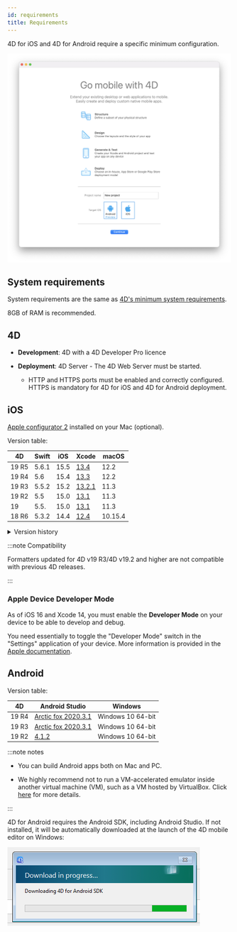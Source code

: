 ```yaml
---
id: requirements
title: Requirements
---
```


4D for iOS and 4D for Android require a specific minimum configuration.

![Welcome page](img/welcome-page.png)


## System requirements

System requirements are the same as [4D's minimum system requirements](https://us.4d.com/product-download/Feature-Release).

8GB of RAM is recommended.



## 4D

- **Development**: 4D with a 4D Developer Pro licence

- **Deployment**: 4D Server - The 4D Web Server must be started.
	- HTTP and HTTPS ports must be enabled and correctly configured. HTTPS is mandatory for 4D for iOS and 4D for Android deployment.


## iOS

[Apple configurator 2](https://itunes.apple.com/us/app/apple-configurator-2/id1037126344) installed on your Mac (optional). 

Version table:

| 4D | Swift | iOS | Xcode | macOS |
|---|---|---|---|---|
| 19 R5 | 5.6.1 | 15.5 | [13.4](https://developer.apple.com/services-account/download?path=/Developer_Tools/Xcode_13.4/Xcode_13.4.xip) |  12.2 |
| 19 R4 | 5.6   | 15.4 | [13.3](https://developer.apple.com/services-account/download?path=/Developer_Tools/Xcode_13.3/Xcode_13.3.xip) |  12.2 |
| 19 R3 | 5.5.2 | 15.2 | [13.2.1](https://developer.apple.com/services-account/download?path=/Developer_Tools/Xcode_13/Xcode_13.2.1.xip) |  11.3 |
| 19 R2 | 5.5   | 15.0 | [13.1](https://developer.apple.com/services-account/download?path=/Developer_Tools/Xcode_13/Xcode_13.1.xip) | 11.3 | 
| 19    | 5.5.  | 15.0 | [13.1](https://developer.apple.com/services-account/download?path=/Developer_Tools/Xcode_13/Xcode_13.1.xip) | 11.3|  
| 18 R6 | 5.3.2 | 14.4 | [12.4](https://developer.apple.com/services-account/download?path=/Developer_Tools/Xcode_12.4/Xcode_12.4.xip) | 10.15.4 |

<details><summary>Version history</summary>

| 4D | Swift | iOS | Xcode | macOS |
|---|---|---|---|---|
| 18 R5 & 18.3 | 5.3 | 14.2 | 12.2 | 10.15.4 |
| 18 R4  | 5.3 | 14.0| 12.0|10.15.4|
| 18 R3  | 5.2.4 | 13.5|11.5|10.15.2|
| 18.2  | 5.2 | 13.4|11.4|10.15.2|
| 18.1  | 5.1.3 | 13.3| 11.3.1 | 10.14.4 |
| 18 R2  | 5.1.3 | 13.3| 11.3.1 | 10.14.4 |
| 18  | 5.1 | 13.2| 11.2 | 10.14.4 |
| 17 R6  | 5.0 | 12.2 | 10.2.1 | 10.14.4 |
| 17 R5  | 4.2.1 | 12.2 | 10.2 | 10.14.3 |
| 17 R4  | 4.2.1 | 12 | 10.1 | 10.13.6 |
| 17 R3  | 4.2 | 12 | 10.0 | 10.13.6 |
| 17 R2 | 4.1.2| 11.4 | 9.4 | 10.13.2 |
| 17 R2 | 4.1| 11.3 | 9.3.1 | 10.13.2 |
</details>

:::note Compatibility

Formatters updated for 4D v19 R3/4D v19.2 and higher are not compatible with previous 4D releases.

:::

### Apple Device Developer Mode

As of iOS 16 and Xcode 14, you must enable the **Developer Mode** on your device to be able to develop and debug. 

You need essentially to toggle the "Developer Mode" switch in the "Settings" application of your device. More information is provided in the [Apple documentation](https://developer.apple.com/documentation/xcode/enabling-developer-mode-on-a-device).


## Android

Version table:

| 4D | Android Studio| Windows |
|---|---|---|
| 19 R4 | [Arctic fox 2020.3.1](https://developer.android.com/studio/archive) | Windows 10 64-bit|
| 19 R3 | [Arctic fox 2020.3.1](https://developer.android.com/studio/archive) | Windows 10 64-bit |
| 19 R2 | [4.1.2](https://developer.android.com/studio/archive) | Windows 10 64-bit |

:::note notes

- You can build Android apps both on Mac and PC.

- We highly recommend not to run a VM-accelerated emulator inside another virtual machine (VM), such as a VM hosted by VirtualBox. Click [here](https://developer.android.com/studio/run/emulator-acceleration) for more details.

:::

4D for Android requires the Android SDK, including Android Studio. If not installed, it will be automatically downloaded at the launch of the 4D mobile editor on Windows:

![sdk](img/install-android.png)









